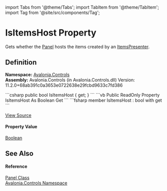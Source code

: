 import Tabs from '@theme/Tabs'; 
import TabItem from '@theme/TabItem'; 
import Tag from '@site/src/components/Tag'; 

# IsItemsHost Property


Gets whether the <a href="T_Avalonia_Controls_Panel">Panel</a> hosts the items created by an <a href="T_Avalonia_Controls_Presenters_ItemsPresenter">ItemsPresenter</a>.



## Definition
**Namespace:** <a href="N_Avalonia_Controls">Avalonia.Controls</a>  
**Assembly:** Avalonia.Controls (in Avalonia.Controls.dll) Version: 11.2.0+68ab391c0a3653e0722638e29fcbd9633c7fd386

<Tabs groupId="api-code-preview">
<TabItem value="csharp" label="C#">
```csharp
public bool IsItemsHost { get; }
```
</TabItem>
<TabItem value="vb" label="VB">
```vb
Public ReadOnly Property IsItemsHost As Boolean
	Get
```
</TabItem>
<TabItem value="fsharp" label="F#">
```fsharp
member IsItemsHost : bool with get
```
</TabItem>
</Tabs>



<a href="https://github.com/AvaloniaUI/Avalonia/tree/master/srcAvalonia.Controls/Panel.cs#L64" title="View the source code">View Source</a>



#### Property Value
<a href="https://learn.microsoft.com/dotnet/api/system.boolean" target="_blank" rel="noopener noreferrer">Boolean</a>

## See Also


#### Reference
<a href="T_Avalonia_Controls_Panel">Panel Class</a>  
<a href="N_Avalonia_Controls">Avalonia.Controls Namespace</a>  
